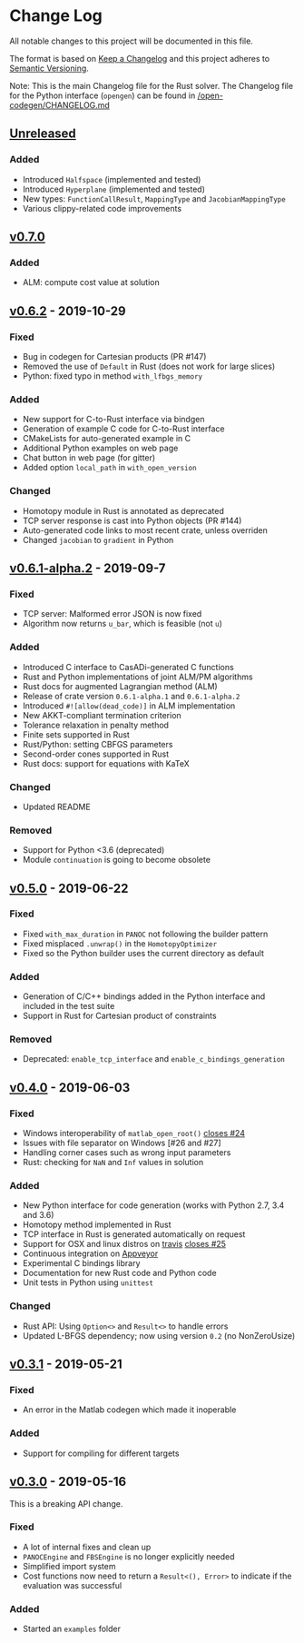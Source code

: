 # Change Log

All notable changes to this project will be documented in this file.

The format is based on [Keep a Changelog](http://keepachangelog.com/)
and this project adheres to [Semantic Versioning](http://semver.org/).

Note: This is the main Changelog file for the Rust solver. The Changelog file for the Python interface (`opengen`) can be found in [/open-codegen/CHANGELOG.md](open-codegen/CHANGELOG.md)


<!-- ---------------------
      Unreleased; 
      Next version: 0.7.1
     --------------------- -->

## [Unreleased]

### Added

* Introduced `Halfspace` (implemented and tested)
* Introduced `Hyperplane` (implemented and tested)
* New types: `FunctionCallResult`, `MappingType` and `JacobianMappingType`
* Various clippy-related code improvements



## [v0.7.0]


### Added

* ALM: compute cost value at solution




## [v0.6.2] - 2019-10-29

### Fixed

* Bug in codegen for Cartesian products (PR #147)
* Removed the use of `Default` in Rust (does not work for large slices)
* Python: fixed typo in method `with_lfbgs_memory`

### Added

* New support for C-to-Rust interface via bindgen
* Generation of example C code for C-to-Rust interface
* CMakeLists for auto-generated example in C
* Additional Python examples on web page
* Chat button in web page (for gitter)
* Added option `local_path` in `with_open_version`

### Changed

* Homotopy module in Rust is annotated as deprecated
* TCP server response is cast into Python objects (PR #144)
* Auto-generated code links to most recent crate, unless overriden
* Changed `jacobian` to `gradient` in Python

## [v0.6.1-alpha.2] - 2019-09-7

### Fixed

* TCP server: Malformed error JSON is now fixed
* Algorithm now returns `u_bar`, which is feasible (not `u`)

### Added

* Introduced C interface to CasADi-generated C functions
* Rust and Python implementations of joint ALM/PM algorithms
* Rust docs for augmented Lagrangian method (ALM)
* Release of crate version `0.6.1-alpha.1` and `0.6.1-alpha.2`
* Introduced `#![allow(dead_code)]` in ALM implementation
* New AKKT-compliant termination criterion
* Tolerance relaxation in penalty method
* Finite sets supported in Rust
* Rust/Python: setting CBFGS parameters
* Second-order cones supported in Rust
* Rust docs: support for equations with KaTeX

### Changed

* Updated README


### Removed

* Support for Python <3.6 (deprecated)
* Module `continuation` is going to become obsolete

<!-- ---------------------
      v0.5.0
     --------------------- -->
## [v0.5.0] - 2019-06-22

### Fixed

* Fixed `with_max_duration` in `PANOC` not following the builder pattern
* Fixed misplaced `.unwrap()` in the `HomotopyOptimizer`
* Fixed so the Python builder uses the current directory as default

### Added

* Generation of C/C++ bindings added in the Python interface and included in the test suite
* Support in Rust for Cartesian product of constraints

### Removed

* Deprecated: `enable_tcp_interface` and `enable_c_bindings_generation`


<!-- ---------------------
      v0.4.0
     --------------------- -->
## [v0.4.0] - 2019-06-03

### Fixed

* Windows interoperability of `matlab_open_root()` [closes #24]
* Issues with file separator on Windows [#26 and #27]
* Handling corner cases such as wrong input parameters
* Rust: checking for `NaN` and `Inf` values in solution

### Added

* New Python interface for code generation (works with Python 2.7, 3.4 and 3.6)
* Homotopy method implemented in Rust
* TCP interface in Rust is generated automatically on request
* Support for OSX and linux distros on [travis] [closes #25]
* Continuous integration on [Appveyor]
* Experimental C bindings library
* Documentation for new Rust code and Python code
* Unit tests in Python using `unittest`

### Changed

* Rust API: Using `Option<>` and `Result<>` to handle errors
* Updated L-BFGS dependency; now using version `0.2` (no NonZeroUsize)

<!-- ---------------------
      v0.3.1
     --------------------- -->
## [v0.3.1] - 2019-05-21

### Fixed

* An error in the Matlab codegen which made it inoperable

### Added

* Support for compiling for different targets


<!-- ---------------------
      v0.3.0
     --------------------- -->
## [v0.3.0] - 2019-05-16

This is a breaking API change.

### Fixed

* A lot of internal fixes and clean up
* `PANOCEngine` and `FBSEngine` is no longer explicitly needed
* Simplified import system
* Cost functions now need to return a `Result<(), Error>` to indicate if the evaluation was successful

### Added

* Started an `examples` folder

<!-- ---------------------
      LINKS...
     --------------------- -->

<!-- Releases -->
[Unreleased]: https://github.com/alphaville/optimization-engine/compare/v0.7.0...master
[v0.7.0]: https://github.com/alphaville/optimization-engine/compare/v0.6.2...v0.7.0
[v0.6.2]: https://github.com/alphaville/optimization-engine/compare/v0.6.1-alpha.2...v0.6.2
[v0.6.1-alpha.2]: https://github.com/alphaville/optimization-engine/compare/v0.5.0...v0.6.1-alpha.2
[v0.5.0]: https://github.com/alphaville/optimization-engine/compare/v0.4.0...v0.5.0
[v0.4.0]: https://github.com/alphaville/optimization-engine/compare/v0.3.1...v0.4.0
[v0.3.1]: https://github.com/alphaville/optimization-engine/compare/v0.3.0...v0.3.1
[v0.3.0]: https://github.com/alphaville/optimization-engine/compare/v0.2.2...v0.3.0

<!-- Issues -->
[closes #24]: https://github.com/alphaville/optimization-engine/issues/24
[closes #25]: https://github.com/alphaville/optimization-engine/issues/25

<!-- Other -->
[travis]: https://travis-ci.org/alphaville/optimization-engine/builds/537155440
[Appveyor]: https://ci.appveyor.com/project/alphaville/optimization-engine
